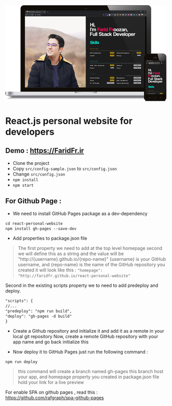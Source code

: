 ![React Personal Website](https://raw.githubusercontent.com/faridfr/react-personal-website/master/public/github/readme.png)

# React.js personal website for developers

## Demo : https://FaridFr.ir

- Clone the project
- Copy `src/config-sample.json` to `src/config.json`
- Change `src/config.json`
- `npm install`
- `npm start`

## For Github Page :

- We need to install GitHub Pages package as a dev-dependency
```
cd react-personal-website
npm install gh-pages --save-dev
```

- Add properties to package.json file
> The first property we need to add at the top level homepage second we will define this as a string and the value will be "http://{username}.github.io/{repo-name}" {username} is your GitHub username, and {repo-name} is the name of the GitHub repository you created it will look like this :
`"homepage": "http://faridfr.github.io/react-personal-website"`

   Second in the existing scripts property we to need to add predeploy and deploy.
```
"scripts": {
//...
"predeploy": "npm run build",
"deploy": "gh-pages -d build"
}
```

- Create a Github repository and initialize it and add it as a remote in your local git repository
Now, create a remote GitHub repository with your app name and go back initialize this


- Now deploy it to GitHub Pages
just run the following command :
```
npm run deploy
```

> this command will create a branch named gh-pages this branch host your app, and homepage property you created in package.json file hold your link for a live preview

For enable SPA on github pages , read this : https://github.com/rafgraph/spa-github-pages